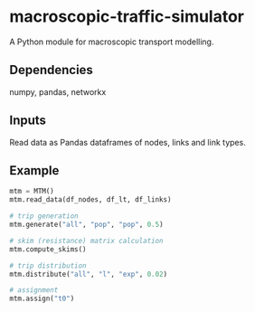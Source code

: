 # macroscopic-traffic-simulator

A Python module for macroscopic transport modelling.

## Dependencies
numpy, pandas, networkx

## Inputs
Read data as Pandas dataframes of nodes, links and link types.

## Example
```python
mtm = MTM()
mtm.read_data(df_nodes, df_lt, df_links)

# trip generation
mtm.generate("all", "pop", "pop", 0.5)

# skim (resistance) matrix calculation
mtm.compute_skims()

# trip distribution
mtm.distribute("all", "l", "exp", 0.02)

# assignment
mtm.assign("t0")
```

